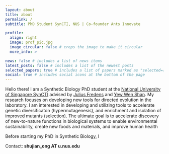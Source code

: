 ```yaml
---
layout: about
title: about
permalink: /
subtitle: PhD Student SynCTI, NUS | Co-founder Ants Innovate

profile:
  align: right
  image: prof_pic.jpg
  image_circular: false # crops the image to make it circular
  more_info: >

news: false # includes a list of news items
latest_posts: false # includes a list of the newest posts
selected_papers: true # includes a list of papers marked as "selected={true}"
social: true # includes social icons at the bottom of the page
---
```

Hello there! I am a Synthetic Biology PhD student at the [National University of Singapore SynCTI](https://syncti.org/) advised by [Julius Fredens](https://www.genomeeng.org/) and [Yew Wen Shan](https://synenzyme.org/).
My research focuses on developing new tools for directed evolution in the laboratory. I am interested in developing and utilizing tools to accelerate genetic diversificaton (hypermutagenesis), and enrichment and isolation of improved mutants (selection). The ultimate goal is to accelerate discovery of new-to-nature functions in biological systems to enable environmental sustainability, create new foods and materials, and improve human health

Before starting my PhD in Synthetic Biology, I 


Contact: **shujian_ong AT u.nus.edu** 

